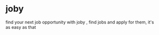 # joby
find your next job opportunity with joby , find jobs and apply for them, it's as easy as that

